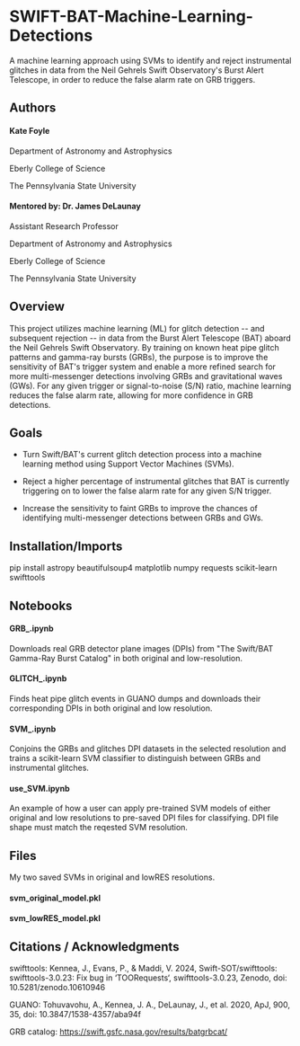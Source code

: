 # SWIFT-BAT-Machine-Learning-Detections
A machine learning approach using SVMs to identify and reject instrumental glitches in data from the Neil Gehrels Swift Observatory's Burst Alert Telescope, in order to reduce the false alarm rate on GRB triggers.  
## Authors
#### Kate Foyle

Department of Astronomy and Astrophysics

Eberly College of Science

The Pennsylvania State University
#### Mentored by: Dr. James DeLaunay

Assistant Research Professor

Department of Astronomy and Astrophysics

Eberly College of Science

The Pennsylvania State University

## Overview
This project utilizes machine learning (ML) for glitch detection -- and subsequent rejection -- in data from the Burst Alert Telescope (BAT) aboard the Neil Gehrels Swift Observatory. By training on known heat pipe glitch patterns and gamma-ray bursts (GRBs), the purpose is to improve the sensitivity of BAT's trigger system and enable a more refined search for more multi-messenger detections involving GRBs and gravitational waves (GWs). For any given trigger or signal-to-noise (S/N) ratio, machine learning reduces the false alarm rate, allowing for more confidence in GRB detections.
## Goals
- Turn Swift/BAT's current glitch detection process into a machine learning method using Support Vector Machines (SVMs).

- Reject a higher percentage of instrumental glitches that BAT is currently triggering on to lower the false alarm rate for any given S/N trigger.

- Increase the sensitivity to faint GRBs to improve the chances of identifying multi-messenger detections between GRBs and GWs.
## Installation/Imports
pip install astropy beautifulsoup4 matplotlib numpy requests scikit-learn swifttools
## Notebooks
#### GRB_.ipynb
Downloads real GRB detector plane images (DPIs) from "The Swift/BAT Gamma-Ray Burst Catalog" in both original and low-resolution. 
#### GLITCH_.ipynb
Finds heat pipe glitch events in GUANO dumps and downloads their corresponding DPIs in both original and low resolution.
#### SVM_.ipynb
Conjoins the GRBs and glitches DPI datasets in the selected resolution and trains a scikit-learn SVM classifier to distinguish between GRBs and instrumental glitches. 
#### use_SVM.ipynb
An example of how a user can apply pre-trained SVM models of either original and low resolutions to pre-saved DPI files for classifying. DPI file shape must match the reqested SVM resolution. 
## Files
My two saved SVMs in original and lowRES resolutions.
#### svm_original_model.pkl
#### svm_lowRES_model.pkl
## Citations / Acknowledgments
swifttools: Kennea, J., Evans, P., & Maddi, V. 2024, Swift-SOT/swifttools: swifttools-3.0.23: Fix bug in ‘TOORequests‘, swifttools-3.0.23, Zenodo, doi: 10.5281/zenodo.10610946

GUANO: Tohuvavohu, A., Kennea, J. A., DeLaunay, J., et al. 2020, ApJ, 900, 35, doi: 10.3847/1538-4357/aba94f

GRB catalog: https://swift.gsfc.nasa.gov/results/batgrbcat/


